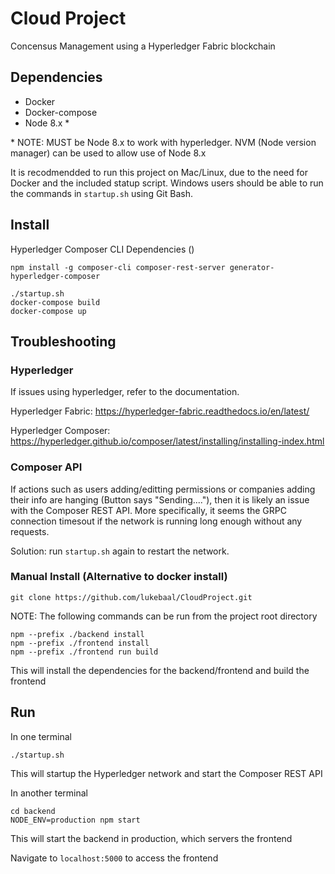 # Cloud Project

Concensus Management using a Hyperledger Fabric blockchain

## Dependencies

- Docker
- Docker-compose
- Node 8.x \*

\* NOTE: MUST be Node 8.x to work with hyperledger. NVM (Node version manager) can be used to allow use of Node 8.x

It is recodmendded to run this project on Mac/Linux, due to the need for Docker and the included statup script. Windows users should be able to run the commands in `startup.sh` using Git Bash.

## Install

Hyperledger Composer CLI Dependencies ()

```
npm install -g composer-cli composer-rest-server generator-hyperledger-composer
```

```
./startup.sh
docker-compose build
docker-compose up
```

## Troubleshooting

### Hyperledger

If issues using hyperledger, refer to the documentation.

Hyperledger Fabric:
https://hyperledger-fabric.readthedocs.io/en/latest/

Hyperledger Composer:
https://hyperledger.github.io/composer/latest/installing/installing-index.html

### Composer API

If actions such as users adding/editting permissions or companies adding their info are hanging (Button says "Sending...."), then it is likely an issue with the Composer REST API. More specifically, it seems the GRPC connection timesout if the network is running long enough without any requests.

Solution: run `startup.sh` again to restart the network.

### Manual Install (Alternative to docker install)

```
git clone https://github.com/lukebaal/CloudProject.git
```

NOTE: The following commands can be run from the project root directory

```
npm --prefix ./backend install
npm --prefix ./frontend install
npm --prefix ./frontend run build
```

This will install the dependencies for the backend/frontend and build the frontend

## Run

In one terminal

```
./startup.sh
```

This will startup the Hyperledger network and start the Composer REST API

In another terminal

```
cd backend
NODE_ENV=production npm start
```

This will start the backend in production, which servers the frontend

Navigate to `localhost:5000` to access the frontend
